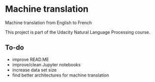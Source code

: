 # Machine translation
Machine translation from English to French

This project is part of the Udacity Natural Language Processing course.

## To-do
- improve READ.ME
- improve/clean Jupyter notebooks
- increase data set size
- find better architectures for machine translation
